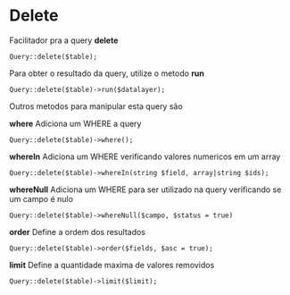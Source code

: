 # Delete

Facilitador pra a query **delete**

    Query::delete($table);

Para obter o resultado da query, utilize o metodo **run**

    Query::delete($table)->run($datalayer);

Outros metodos para manipular esta query são

**where**
Adiciona um WHERE a query

    Query::delete($table)->where();

**whereIn**
Adiciona um WHERE verificando valores numericos em um array

    Query::delete($table)->whereIn(string $field, array|string $ids);

**whereNull**
Adiciona um WHERE para ser utilizado na query verificando se um campo é nulo

    Query::delete($table)->whereNull($campo, $status = true)

**order**
Define a ordem dos resultados

    Query::delete($table)->order($fields, $asc = true);

**limit**
Define a quantidade maxima de valores removidos

    Query::delete($table)->limit($limit);

